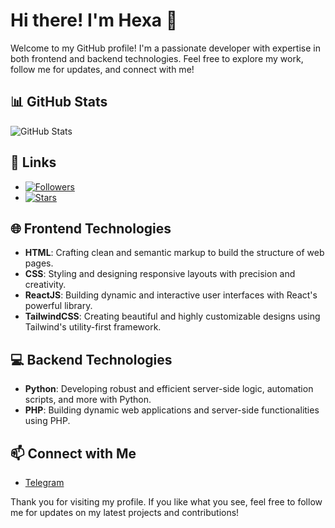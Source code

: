 # Hi there! I'm Hexa 👋

Welcome to my GitHub profile! I'm a passionate developer with expertise in both frontend and backend technologies. Feel free to explore my work, follow me for updates, and connect with me!

## 📊 GitHub Stats

![GitHub Stats](https://github-readme-stats.vercel.app/api?username=superhexa&show_icons=true&theme=dark)

## 🔗 Links

- [![Followers](https://img.shields.io/github/followers/superhexa?label=Followers&style=social)](https://github.com/superhexa/followers)
- [![Stars](https://img.shields.io/github/stars/superhexa?label=Stars&style=social)](https://github.com/superhexa?tab=stars)

## 🌐 Frontend Technologies

- **HTML**: Crafting clean and semantic markup to build the structure of web pages.
- **CSS**: Styling and designing responsive layouts with precision and creativity.
- **ReactJS**: Building dynamic and interactive user interfaces with React's powerful library.
- **TailwindCSS**: Creating beautiful and highly customizable designs using Tailwind's utility-first framework.

## 💻 Backend Technologies

- **Python**: Developing robust and efficient server-side logic, automation scripts, and more with Python.
- **PHP**: Building dynamic web applications and server-side functionalities using PHP.

## 📫 Connect with Me

- [Telegram](https://t.me/superhexa)

Thank you for visiting my profile. If you like what you see, feel free to follow me for updates on my latest projects and contributions!
